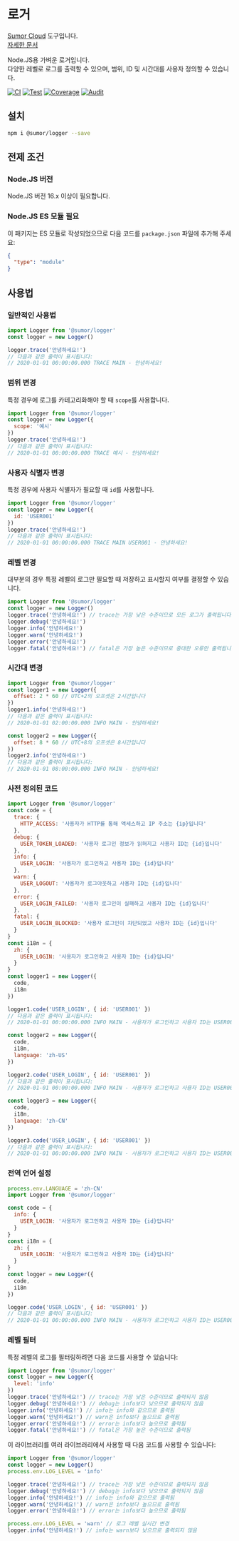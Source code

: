 # 로거

[Sumor Cloud](https://sumor.cloud) 도구입니다.  
[자세한 문서](https://sumor.cloud/logger)

Node.JS용 가벼운 로거입니다.  
다양한 레벨로 로그를 출력할 수 있으며, 범위, ID 및 시간대를 사용자 정의할 수 있습니다.

[![CI](https://github.com/sumor-cloud/logger/actions/workflows/ci.yml/badge.svg)](https://github.com/sumor-cloud/logger/actions/workflows/ci.yml)
[![Test](https://github.com/sumor-cloud/logger/actions/workflows/ut.yml/badge.svg)](https://github.com/sumor-cloud/logger/actions/workflows/ut.yml)
[![Coverage](https://github.com/sumor-cloud/logger/actions/workflows/coverage.yml/badge.svg)](https://github.com/sumor-cloud/logger/actions/workflows/coverage.yml)
[![Audit](https://github.com/sumor-cloud/logger/actions/workflows/audit.yml/badge.svg)](https://github.com/sumor-cloud/logger/actions/workflows/audit.yml)

## 설치

```bash
npm i @sumor/logger --save
```

## 전제 조건

### Node.JS 버전

Node.JS 버전 16.x 이상이 필요합니다.

### Node.JS ES 모듈 필요

이 패키지는 ES 모듈로 작성되었으므로 다음 코드를 `package.json` 파일에 추가해 주세요:

```json
{
  "type": "module"
}
```

## 사용법

### 일반적인 사용법

```js
import Logger from '@sumor/logger'
const logger = new Logger()

logger.trace('안녕하세요!')
// 다음과 같은 출력이 표시됩니다:
// 2020-01-01 00:00:00.000 TRACE MAIN - 안녕하세요!
```

### 범위 변경

특정 경우에 로그를 카테고리화해야 할 때 `scope`를 사용합니다.

```js
import Logger from '@sumor/logger'
const logger = new Logger({
  scope: '예시'
})
logger.trace('안녕하세요!')
// 다음과 같은 출력이 표시됩니다:
// 2020-01-01 00:00:00.000 TRACE 예시 - 안녕하세요!
```

### 사용자 식별자 변경

특정 경우에 사용자 식별자가 필요할 때 `id`를 사용합니다.

```js
import Logger from '@sumor/logger'
const logger = new Logger({
  id: 'USER001'
})
logger.trace('안녕하세요!')
// 다음과 같은 출력이 표시됩니다:
// 2020-01-01 00:00:00.000 TRACE MAIN USER001 - 안녕하세요!
```

### 레벨 변경

대부분의 경우 특정 레벨의 로그만 필요할 때 저장하고 표시할지 여부를 결정할 수 있습니다.

```js
import Logger from '@sumor/logger'
const logger = new Logger()
logger.trace('안녕하세요!') // trace는 가장 낮은 수준이므로 모든 로그가 출력됩니다
logger.debug('안녕하세요!')
logger.info('안녕하세요!')
logger.warn('안녕하세요!')
logger.error('안녕하세요!')
logger.fatal('안녕하세요!') // fatal은 가장 높은 수준이므로 중대한 오류만 출력됩니다
```

### 시간대 변경

```js
import Logger from '@sumor/logger'
const logger1 = new Logger({
  offset: 2 * 60 // UTC+2의 오프셋은 2시간입니다
})
logger1.info('안녕하세요!')
// 다음과 같은 출력이 표시됩니다:
// 2020-01-01 02:00:00.000 INFO MAIN - 안녕하세요!

const logger2 = new Logger({
  offset: 8 * 60 // UTC+8의 오프셋은 8시간입니다
})
logger2.info('안녕하세요!')
// 다음과 같은 출력이 표시됩니다:
// 2020-01-01 08:00:00.000 INFO MAIN - 안녕하세요!
```

### 사전 정의된 코드

```js
import Logger from '@sumor/logger'
const code = {
  trace: {
    HTTP_ACCESS: '사용자가 HTTP를 통해 액세스하고 IP 주소는 {ip}입니다'
  },
  debug: {
    USER_TOKEN_LOADED: '사용자 로그인 정보가 읽혀지고 사용자 ID는 {id}입니다'
  },
  info: {
    USER_LOGIN: '사용자가 로그인하고 사용자 ID는 {id}입니다'
  },
  warn: {
    USER_LOGOUT: '사용자가 로그아웃하고 사용자 ID는 {id}입니다'
  },
  error: {
    USER_LOGIN_FAILED: '사용자 로그인이 실패하고 사용자 ID는 {id}입니다'
  },
  fatal: {
    USER_LOGIN_BLOCKED: '사용자 로그인이 차단되었고 사용자 ID는 {id}입니다'
  }
}
const i18n = {
  zh: {
    USER_LOGIN: '사용자가 로그인하고 사용자 ID는 {id}입니다'
  }
}
const logger1 = new Logger({
  code,
  i18n
})

logger1.code('USER_LOGIN', { id: 'USER001' })
// 다음과 같은 출력이 표시됩니다:
// 2020-01-01 00:00:00.000 INFO MAIN - 사용자가 로그인하고 사용자 ID는 USER001입니다

const logger2 = new Logger({
  code,
  i18n,
  language: 'zh-US'
})

logger2.code('USER_LOGIN', { id: 'USER001' })
// 다음과 같은 출력이 표시됩니다:
// 2020-01-01 00:00:00.000 INFO MAIN - 사용자가 로그인하고 사용자 ID는 USER001입니다

const logger3 = new Logger({
  code,
  i18n,
  language: 'zh-CN'
})

logger3.code('USER_LOGIN', { id: 'USER001' })
// 다음과 같은 출력이 표시됩니다:
// 2020-01-01 00:00:00.000 INFO MAIN - 사용자가 로그인하고 사용자 ID는 USER001입니다
```

### 전역 언어 설정

```js
process.env.LANGUAGE = 'zh-CN'
import Logger from '@sumor/logger'

const code = {
  info: {
    USER_LOGIN: '사용자가 로그인하고 사용자 ID는 {id}입니다'
  }
}
const i18n = {
  zh: {
    USER_LOGIN: '사용자가 로그인하고 사용자 ID는 {id}입니다'
  }
}
const logger = new Logger({
  code,
  i18n
})

logger.code('USER_LOGIN', { id: 'USER001' })
// 다음과 같은 출력이 표시됩니다:
// 2020-01-01 00:00:00.000 INFO MAIN - 사용자가 로그인하고 사용자 ID는 USER001입니다
```

### 레벨 필터

특정 레벨의 로그를 필터링하려면 다음 코드를 사용할 수 있습니다:

```js
import Logger from '@sumor/logger'
const logger = new Logger({
  level: 'info'
})
logger.trace('안녕하세요!') // trace는 가장 낮은 수준이므로 출력되지 않음
logger.debug('안녕하세요!') // debug는 info보다 낮으므로 출력되지 않음
logger.info('안녕하세요!') // info는 info와 같으므로 출력됨
logger.warn('안녕하세요!') // warn은 info보다 높으므로 출력됨
logger.error('안녕하세요!') // error는 info보다 높으므로 출력됨
logger.fatal('안녕하세요!') // fatal은 가장 높은 수준이므로 출력됨
```

이 라이브러리를 여러 라이브러리에서 사용할 때 다음 코드를 사용할 수 있습니다:

```js
import Logger from '@sumor/logger'
const logger = new Logger()
process.env.LOG_LEVEL = 'info'

logger.trace('안녕하세요!') // trace는 가장 낮은 수준이므로 출력되지 않음
logger.debug('안녕하세요!') // debug는 info보다 낮으므로 출력되지 않음
logger.info('안녕하세요!') // info는 info와 같으므로 출력됨
logger.warn('안녕하세요!') // warn은 info보다 높으므로 출력됨
logger.error('안녕하세요!') // error는 info보다 높으므로 출력됨

process.env.LOG_LEVEL = 'warn' // 로그 레벨 실시간 변경
logger.info('안녕하세요!') // info는 warn보다 낮으므로 출력되지 않음
```
